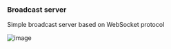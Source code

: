 ### Broadcast server
Simple broadcast server based on WebSocket protocol

![image](https://github.com/user-attachments/assets/0031afa3-9635-4397-a867-f9a1d1cdfa2a)
